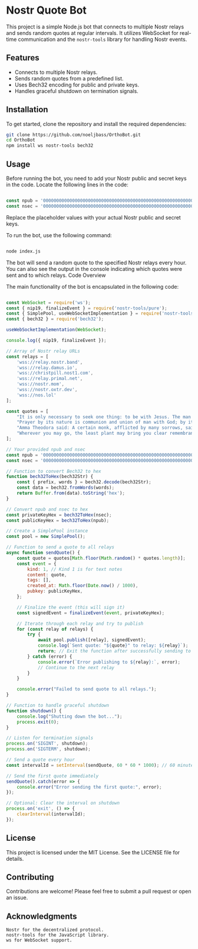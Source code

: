 # Nostr Quote Bot

This project is a simple Node.js bot that connects to multiple Nostr relays and sends random quotes at regular intervals. It utilizes WebSocket for real-time communication and the `nostr-tools` library for handling Nostr events.

## Features

- Connects to multiple Nostr relays.
- Sends random quotes from a predefined list.
- Uses Bech32 encoding for public and private keys.
- Handles graceful shutdown on termination signals.

## Installation

To get started, clone the repository and install the required dependencies:

```bash
git clone https://github.com/noeljbass/OrthoBot.git
cd OrthoBot
npm install ws nostr-tools bech32
```

## Usage

Before running the bot, you need to add your Nostr public and secret keys in the code. Locate the following lines in the code:

```javascript

const npub = '000000000000000000000000000000000000000000000000000000000000000'; // Add your bot npub here
const nsec = '000000000000000000000000000000000000000000000000000000000000000'; // Add your bot nsec here
```

Replace the placeholder values with your actual Nostr public and secret keys.

To run the bot, use the following command:

```bash

node index.js
```

The bot will send a random quote to the specified Nostr relays every hour. You can also see the output in the console indicating which quotes were sent and to which relays.
Code Overview

The main functionality of the bot is encapsulated in the following code:

```javascript

const WebSocket = require('ws');
const { nip19, finalizeEvent } = require('nostr-tools/pure');
const { SimplePool, useWebSocketImplementation } = require('nostr-tools/pool');
const { bech32 } = require('bech32');

useWebSocketImplementation(WebSocket);

console.log({ nip19, finalizeEvent });

// Array of Nostr relay URLs
const relays = [
    'wss://relay.nostr.band',
    'wss://relay.damus.io',
    'wss://christpill.nost1.com',
    'wss://relay.primal.net',
    'wss://nostr.mom',
    'wss://nostr.oxtr.dev',
    'wss://nos.lol'
];

const quotes = [
    "It is only necessary to seek one thing: to be with Jesus. The man who remains with Jesus is rich, even if he is poor with regard to material things. Who ever desires the earthly more than the heavenly loses both the earthly and the heavenly. But whoever seeks the heavenly is Lord of the whole world. - Ignatius Bryanchaninov #biblestr #orthodoxy #ChristIsKing #christianity #orthobot",
    "Prayer by its nature is communion and union of man with God; by its action it is the reconciliation of man with God, the mother and daughter of tears, a bridge for crossing temptations, a wall of protection from afflictions, a crushing of conflicts, boundless activity, the spring of virtues, the source of spiritual gifts, invisible progress, food of the soul, the enlightening of the mind, an axe for despair, a demonstration of hope, release from sorrow, the wealth of monks. - Ignatius Bryanchaninov #biblestr #orthodoxy #ChristIsKing #christianity #orthobot",
    "Amma Theodora said: A certain monk, afflicted by many sorrows, said to himself, 'Leave this place.' With these words he began to put his sandals on his feet, and suddenly he saw the devil in the form of a man sitting in the corner of his cell. The devil was also putting on his sandals. He said to the monk, 'Are you leaving here because of me? Well then, wherever you go, I will be there before you.' - Ignatius Bryanchaninov #biblestr #orthodoxy #ChristIsKing #christianity #orthobot",
    "Wherever you may go, the least plant may bring you clear remembrance of the Creator. - Saint Basil #biblestr #orthodoxy #ChristIsKing #christianity #orthobot"
];

// Your provided npub and nsec
const npub = '000000000000000000000000000000000000000000000000000000000000000'; // Add your bot npub here
const nsec = '000000000000000000000000000000000000000000000000000000000000000'; // Add your bot nsec here

// Function to convert Bech32 to hex
function bech32ToHex(bech32Str) {
    const { prefix, words } = bech32.decode(bech32Str);
    const data = bech32.fromWords(words);
    return Buffer.from(data).toString('hex');
}

// Convert npub and nsec to hex
const privateKeyHex = bech32ToHex(nsec);
const publicKeyHex = bech32ToHex(npub);

// Create a SimplePool instance
const pool = new SimplePool();

// Function to send a quote to all relays
async function sendQuote() {
    const quote = quotes[Math.floor(Math.random() * quotes.length)];
    const event = {
        kind: 1, // Kind 1 is for text notes
        content: quote,
        tags: [],
        created_at: Math.floor(Date.now() / 1000),
        pubkey: publicKeyHex,
    };

    // Finalize the event (this will sign it)
    const signedEvent = finalizeEvent(event, privateKeyHex);

    // Iterate through each relay and try to publish
    for (const relay of relays) {
        try {
            await pool.publish([relay], signedEvent);
            console.log(`Sent quote: "${quote}" to relay: ${relay}`);
            return; // Exit the function after successfully sending to one relay
        } catch (error) {
            console.error(`Error publishing to ${relay}:`, error);
            // Continue to the next relay
        }
    }

    console.error("Failed to send quote to all relays.");
}

// Function to handle graceful shutdown
function shutdown() {
    console.log("Shutting down the bot...");
    process.exit(0);
}

// Listen for termination signals
process.on('SIGINT', shutdown);
process.on('SIGTERM', shutdown);

// Send a quote every hour
const intervalId = setInterval(sendQuote, 60 * 60 * 1000); // 60 minutes * 60 seconds * 1000 milliseconds

// Send the first quote immediately
sendQuote().catch(error => {
    console.error("Error sending the first quote:", error);
});

// Optional: Clear the interval on shutdown
process.on('exit', () => {
    clearInterval(intervalId);
});
```
## License

This project is licensed under the MIT License. See the LICENSE file for details.

## Contributing

Contributions are welcome! Please feel free to submit a pull request or open an issue.

## Acknowledgments

    Nostr for the decentralized protocol.
    nostr-tools for the JavaScript library.
    ws for WebSocket support.
